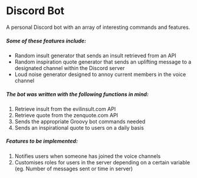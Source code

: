 # Discord Bot
A personal Discord bot with an array of interesting commands and features.

##### Some of these features include:
- Random insult generator that sends an insult retrieved from an API
- Random inspiration quote generator that sends an uplifting message to a designated channel within the Discord server
- Loud noise generator designed to annoy current members in the voice channel

##### The bot was written with the following functions in mind:
1. Retrieve insult from the evilinsult.com API
2. Retrieve quote from the zenquote.com API
3. Sends the appropriate Groovy bot commands needed
4. Sends an inspirational quote to users on a daily basis

##### Features to be implemented:
1. Notifies users when someone has joined the voice channels
2. Customises roles for users in the server depending on a certain variable (eg. Number of messages sent or time in server)


